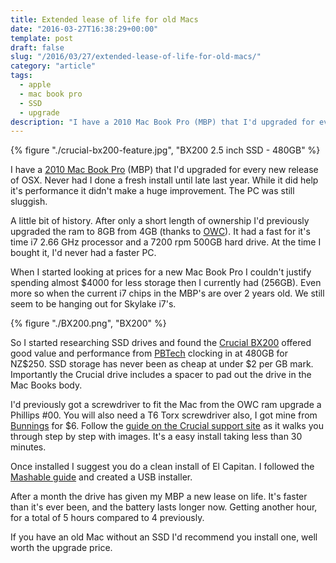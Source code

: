 ```yaml
---
title: Extended lease of life for old Macs
date: "2016-03-27T16:38:29+00:00"
template: post
draft: false
slug: "/2016/03/27/extended-lease-of-life-for-old-macs/"
category: "article"
tags:
  - apple
  - mac book pro
  - SSD
  - upgrade
description: "I have a 2010 Mac Book Pro (MBP) that I'd upgraded for every new release of OSX. Never had I done a fresh install until late last year. While it did help it's performance it didn't make a huge improvement. The PC was still sluggish."
---
```


{% figure "./crucial-bx200-feature.jpg", "BX200 2.5 inch SSD - 480GB" %}

I have a [2010 Mac Book Pro](http://www.everymac.com/systems/apple/macbook_pro/specs/macbook-pro-core-i7-2.66-aluminum-15-mid-2010-unibody-specs.html) (MBP) that I'd upgraded for every new release of OSX. Never had I done a fresh install until late last year. While it did help it's performance it didn't make a huge improvement. The PC was still sluggish.

A little bit of history. After only a short length of ownership I'd previously upgraded the ram to 8GB from 4GB (thanks to [OWC](http://eshop.macsales.com/shop/memory/Apple_MacBook_MacBook_Pro/Upgrade/DDR3)). It had a fast for it's time i7 2.66 GHz processor and a 7200 rpm 500GB hard drive. At the time I bought it, I'd never had a faster PC.

When I started looking at prices for a new Mac Book Pro I couldn't justify spending almost $4000 for less storage then I currently had (256GB). Even more so when the current i7 chips in the MBP's are over 2 years old. We still seem to be hanging out for Skylake i7's.

{% figure "./BX200.png", "BX200" %}

So I started researching SSD drives and found the [Crucial BX200](http://www.crucial.com/usa/en/storage-ssd-bx200) offered good value and performance from [PBTech](<http://www.pbtech.co.nz/index.php?z=p&p=HDDCRU10480&name=Crucial-BX200-480GB-SATA-2.5-7mm-(with-9.5mm-adapt)>) clocking in at 480GB for NZ$250. SSD storage has never been as cheap at under $2 per GB mark. Importantly the Crucial drive includes a spacer to pad out the drive in the Mac Books body.

I'd previously got a screwdriver to fit the Mac from the OWC ram upgrade a Phillips #00. You will also need a T6 Torx screwdriver also, I got mine from [Bunnings](http://www.bunnings.co.nz/fuller-pro-tamperproof-t-6x100mm-screwdriver_p00193579) for $6. Follow the [guide on the Crucial support site](http://guides.crucial.com/Guide/MacBook-Pro-15-Inch-Unibody-2-53-GHz-Mid-2009-SSD-Installation/359/1) as it walks you through step by step with images. It's a easy install taking less than 30 minutes.

Once installed I suggest you do a clean install of El Capitan. I followed the [Mashable guide](http://mashable.com/2015/10/01/clean-install-os-x-el-capitan/#8NeoXDu_zEqZ) and created a USB installer.

After a month the drive has given my MBP a new lease on life. It's faster than it's ever been, and the battery lasts longer now. Getting another hour, for a total of 5 hours compared to 4 previously.

If you have an old Mac without an SSD I'd recommend you install one, well worth the upgrade price.
